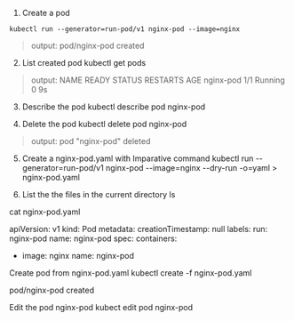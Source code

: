 1. Create a pod 
```
kubectl run --generator=run-pod/v1 nginx-pod --image=nginx 
```
  > output: pod/nginx-pod created

2. List created pod
kubectl get pods

> output: NAME        READY   STATUS    RESTARTS   AGE
>         nginx-pod   1/1     Running   0          9s

3. Describe the pod
kubectl describe pod nginx-pod

4. Delete the pod
kubectl delete pod nginx-pod

> output: pod "nginx-pod" deleted

5. Create a nginx-pod.yaml with Imparative command
kubectl run --generator=run-pod/v1 nginx-pod --image=nginx --dry-run -o=yaml > nginx-pod.yaml

6. List the the files in the current directory
ls 

cat nginx-pod.yaml

apiVersion: v1
kind: Pod
metadata:
  creationTimestamp: null
  labels:
    run: nginx-pod
  name: nginx-pod
spec:
  containers:
  - image: nginx
    name: nginx-pod

Create pod from nginx-pod.yaml
kubectl create -f nginx-pod.yaml

pod/nginx-pod created

Edit the pod nginx-pod
kubect edit pod nginx-pod
